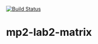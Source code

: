 [![Build Status](https://travis-ci.org/Kirill1210/mp2-lab2-matrix.svg?branch=main)](https://travis-ci.org/Kirill1210/mp2-lab2-matrix)

# mp2-lab2-matrix